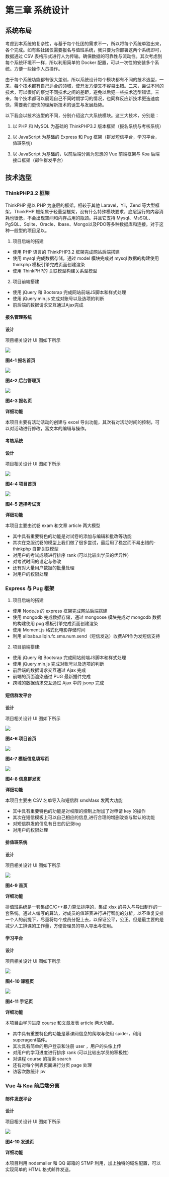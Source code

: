 # 第三章 系统设计

## 系统布局

考虑到本系统的复杂性，与基于每个社团的需求不一，所以将每个系统单独出来，各个完成。如有些社团仅需要报名与值班系统，我只要为你部署这两个系统即可，数据通过 CSV 表格形式进行人为传输。确保数据的可靠性与流动性。其次考虑到每个系统环境不一样，所以利用简单的 Docker 配置，可以一次性的安装多个系统。方便一些操作人员操作。

由于每个系统功能都有很大差别，所以系统设计每个模块都有不同的技术选型，一来，每个技术都有自己适合的领域，使开发方便又不容易出错。二来，尝试不同的技术，可以很好的察觉不同技术之间的差距，避免以后犯一些技术选型错误。三来，每个技术都可以展现自己不同时期学习的情况，也同样反应新技术更迭速度快，需要我们更快的理解新技术的诞生与发展趋势。

以下我会以技术选型的不同，分别介绍这六大系统模块。这三大技术，分别是：

1. 以 PHP 和 MySQL 为基础的 ThinkPHP3.2 版本框架（报名系统与考核系统）

1. 以 JavaScript 为基础的 Express 和 Pug 框架（群发短信平台，学习平台，值班系统）

1. 以 JavaScript 为基础的，以前后端分离为思想的 Vue 前端框架与 Koa 后端接口框架（邮件群发平台）

## 技术选型

### ThinkPHP3.2 框架

ThinkPHP 是以 PHP 为底层的框架。相较于其他 Laravel，Yii，Zend 等大型框架，ThinkPHP 框架属于轻量型框架，没有什么特殊模块要求，底层运行的内容消耗也很低，不会出现空间和内存占用的瓶颈。并且它支持 Mysql、MsSQL、PgSQL、Sqlite、Oracle、Ibase、Mongo以及PDO等多种数据库和连接。对于这种一般型的项目足以。

1. 项目后端的搭建

- 使用 PHP 语言的 ThinkPHP3.2 框架完成网站后端搭建 
- 使用 mysql 完成数据存储，通过 model 模块完成对 mysql 数据的构建使用 thinkphp 模板引擎完成页面创建渲染
- 使用 ThinkPHP的 关联模型构建关系型模型

2. 项目前端搭建

- 使用 jQuery 和 Bootsrap 完成网站前端JS脚本和样式处理
- 使用 jQuery.min.js 完成对账号以及选项的判断
- 前后端的数据请求交互通过Ajax完成

#### 报名管理系统

**设计**

项目相关设计 UI 图如下所示

![](./images/04-01-signinsys.png)

**图4-1 报名首页**

![](./images/04-02-signinsys.png)

**图4-2 后台管理页**

![](./images/04-03-signinsys.png)

**图4-3 报名页**

**详细功能**

本项目主要有活动活动的创建与 excel 导出功能，其次有对活动时间的控制，可以对活动进行修改，富文本的编辑与操作。

#### 考核系统

**设计**

项目相关设计 UI 图如下所示

![](./images/04-04-exam-sys.png)

**图4-4 项目首页**

![](./images/04-05-exam-sys.png)

**图4-5 选择考试页**

**详细功能**

本项目主要由试卷 exam 和文章 article 两大模型

- 其中具有重要特色的功能是对试卷的添加与编辑和批改等功能
- 其次在克服试卷的模型上我们做了很多尝试，最后用了稳定而不易出错的-  thinkphp 自带关联模型
- 对用户的考试成绩进行排序 rank (可以比较出学员的优异性)
- 对考试时间的设定与修改
- 还有对大量用户数据的批量处理
- 对用户的权限处理

### Express 与 Pug 框架

1. 项目后端的搭建

- 使用 NodeJs 的 express 框架完成网站后端搭建 
- 使用 mongodb 完成数据存储，通过 mongoose 模块完成对 mongodb 数据的构建使用 pug 模板引擎完成页面创建渲染
- 使用 Moment.js 格式化电影存储时间
- 利用 alibaba.aliqin.fc.sms.num.send（短信发送）收费API作为发短信支持

2. 项目前端搭建:

- 使用 jQuery 和 Bootsrap 完成网站前端JS脚本和样式处理
- 使用 jQuery.min.js 完成对账号以及选项的判断
- 前后端的数据请求交互通过 Ajax 完成
- 前端的页面渲染通过 PUG 最新插件完成
- 跨域的数据请求交互通过 Ajax 中的 jsonp 完成

#### 短信群发平台

**设计**

项目相关设计 UI 图如下所示

![](./images/04-06-sms.png)

**图4-6 项目首页**

![](./images/04-07-sms.png)

**图4-7 模板信息填写页**

![](./images/04-08-sms.png)

**图4-8 信息群发页**

**详细功能**

本项目主要由 CSV 名单导入和短信群 smsMass 发两大功能

- 其中具有重要特色的功能是对权限的控制上附加了对申请 key 的操作
- 其次在短信模板上可以自己相应的信息,进行合理的增删改查与默认的功能
- 对短信群发的信息有日志的记录log
- 对用户的权限处理

#### 排值班系统

**设计**

项目相关设计 UI 图如下所示

![](./images/04-09-arr.png)

**图4-9 首页**

**详细功能**

排值班系统是一套集成C/C++暴力算法排序的，集成 xlsx 的导入与导出制作的一套系统。通过人编写的算法，对成员的值班表进行进行智能的分析，以不重复安排一个人的前提下，尽量将每个成员分配上去，以保证公平，公正。但是最主要的是减少人工排课的工作量，方便管理员的导入导出与使用。

#### 学习平台

**设计**

项目相关设计 UI 图如下所示

![](./images/04-10-learn.png)

**图4-10 课程页**

![](./images/04-11-learn.png)

**图4-11 手记页**

**详细功能**

本项目由学习进度 course 和文章发表 article 两大功能。

- 其中具有重要特色的功能是慕课网信息的爬取与使用 spider，利用superagent插件。
- 其次具有简单的用户登录和注册 user ，用户的头像上传
- 对用户的学习进度进行排序 rank (可以比较出学员的积极性)
- 对课程 course 的搜索 search
- 还有对每个列表页面进行分页 page 处理
- 访客次数统计 pv

### Vue 与 Koa 前后端分离

#### 邮件发送平台

**设计**

项目相关设计 UI 图如下所示

![](./images/04-12-email.png)

**图4-10 发送页**

**详细功能**

本项目利用 nodemailer 和 QQ 邮箱的 STMP 利用，加上独特的域名配置，可以实现简单的 HTML 格式邮件发送。

